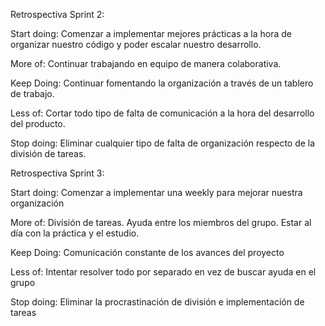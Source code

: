Retrospectiva Sprint 2:

Start doing: Comenzar a implementar mejores prácticas a la hora de organizar nuestro código y poder escalar nuestro desarrollo.

More of: Continuar trabajando en equipo de manera colaborativa.

Keep Doing: Continuar fomentando la organización a través de un tablero de trabajo.

Less of: Cortar todo tipo de falta de comunicación a la hora del desarrollo del producto.

Stop doing: Eliminar cualquier tipo de falta de organización respecto de la división de tareas.


Retrospectiva Sprint 3:

Start doing: Comenzar a implementar una weekly para mejorar nuestra organización

More of: División de tareas. Ayuda entre los miembros del grupo. Estar al día con la práctica y el estudio.

Keep Doing: Comunicación constante de los avances del proyecto

Less of: Intentar resolver todo por separado en vez de buscar ayuda en el grupo

Stop doing: Eliminar la procrastinación de división e implementación de tareas
